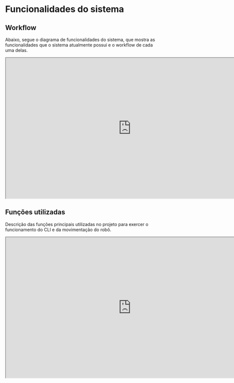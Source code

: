 # Funcionalidades do sistema

## Workflow

Abaixo, segue o diagrama de funcionalidades do sistema, que mostra as funcionalidades que o sistema atualmente possui e o workflow de cada uma delas.

<iframe width="800" height="450" src="https://whimsical.com/embed/CRxzeuUnSUBGWZVYpxdpsZ"></iframe>

## Funções utilizadas

Descrição das funções principais utilizadas no projeto para exercer o funcionamento do CLI e da movimentação do robô.

<iframe width="800" height="450" src="https://whimsical.com/embed/PmTgwQQUc5XMrCZQBRrXqH"></iframe>
